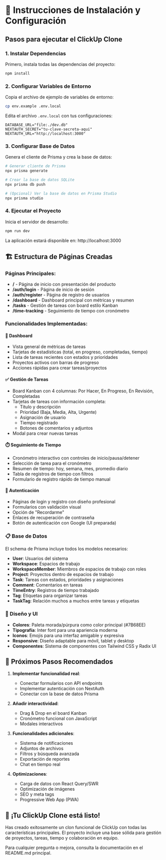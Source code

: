 # 🚀 Instrucciones de Instalación y Configuración

## Pasos para ejecutar el ClickUp Clone

### 1. Instalar Dependencias

Primero, instala todas las dependencias del proyecto:

```bash
npm install
```

### 2. Configurar Variables de Entorno

Copia el archivo de ejemplo de variables de entorno:

```bash
cp env.example .env.local
```

Edita el archivo `.env.local` con tus configuraciones:

```env
DATABASE_URL="file:./dev.db"
NEXTAUTH_SECRET="tu-clave-secreta-aqui"
NEXTAUTH_URL="http://localhost:3000"
```

### 3. Configurar Base de Datos

Genera el cliente de Prisma y crea la base de datos:

```bash
# Generar cliente de Prisma
npx prisma generate

# Crear la base de datos SQLite
npx prisma db push

# (Opcional) Ver la base de datos en Prisma Studio
npx prisma studio
```

### 4. Ejecutar el Proyecto

Inicia el servidor de desarrollo:

```bash
npm run dev
```

La aplicación estará disponible en: http://localhost:3000

## 🏗️ Estructura de Páginas Creadas

### Páginas Principales:
- **/** - Página de inicio con presentación del producto
- **/auth/login** - Página de inicio de sesión
- **/auth/register** - Página de registro de usuarios
- **/dashboard** - Dashboard principal con métricas y resumen
- **/tasks** - Gestión de tareas con board estilo Kanban
- **/time-tracking** - Seguimiento de tiempo con cronómetro

### Funcionalidades Implementadas:

#### 🎯 Dashboard
- Vista general de métricas de tareas
- Tarjetas de estadísticas (total, en progreso, completadas, tiempo)
- Lista de tareas recientes con estados y prioridades
- Proyectos activos con barras de progreso
- Acciones rápidas para crear tareas/proyectos

#### ✅ Gestión de Tareas
- Board Kanban con 4 columnas: Por Hacer, En Progreso, En Revisión, Completadas
- Tarjetas de tareas con información completa:
  - Título y descripción
  - Prioridad (Baja, Media, Alta, Urgente)
  - Asignación de usuario
  - Tiempo registrado
  - Botones de comentarios y adjuntos
- Modal para crear nuevas tareas

#### ⏱️ Seguimiento de Tiempo
- Cronómetro interactivo con controles de inicio/pausa/detener
- Selección de tarea para el cronómetro
- Resumen de tiempo: hoy, semana, mes, promedio diario
- Tabla de registros de tiempo con filtros
- Formulario de registro rápido de tiempo manual

#### 🔐 Autenticación
- Páginas de login y registro con diseño profesional
- Formularios con validación visual
- Opción de "Recordarme"
- Enlaces de recuperación de contraseña
- Botón de autenticación con Google (UI preparada)

### 📋 Base de Datos

El schema de Prisma incluye todos los modelos necesarios:

- **User**: Usuarios del sistema
- **Workspace**: Espacios de trabajo
- **WorkspaceMember**: Miembros de espacios de trabajo con roles
- **Project**: Proyectos dentro de espacios de trabajo
- **Task**: Tareas con estados, prioridades y asignaciones
- **Comment**: Comentarios en tareas
- **TimeEntry**: Registros de tiempo trabajado
- **Tag**: Etiquetas para organizar tareas
- **TaskTag**: Relación muchos a muchos entre tareas y etiquetas

### 🎨 Diseño y UI

- **Colores**: Paleta morada/púrpura como color principal (#7B68EE)
- **Tipografía**: Inter font para una apariencia moderna
- **Iconos**: Emojis para una interfaz amigable y expresiva
- **Responsive**: Diseño adaptable para móvil, tablet y desktop
- **Componentes**: Sistema de componentes con Tailwind CSS y Radix UI

## 🔧 Próximos Pasos Recomendados

1. **Implementar funcionalidad real**:
   - Conectar formularios con API endpoints
   - Implementar autenticación con NextAuth
   - Conectar con la base de datos Prisma

2. **Añadir interactividad**:
   - Drag & Drop en el board Kanban
   - Cronómetro funcional con JavaScript
   - Modales interactivos

3. **Funcionalidades adicionales**:
   - Sistema de notificaciones
   - Adjuntos de archivos
   - Filtros y búsqueda avanzada
   - Exportación de reportes
   - Chat en tiempo real

4. **Optimizaciones**:
   - Carga de datos con React Query/SWR
   - Optimización de imágenes
   - SEO y meta tags
   - Progressive Web App (PWA)

## 🎉 ¡Tu ClickUp Clone está listo!

Has creado exitosamente un clon funcional de ClickUp con todas las características principales. El proyecto incluye una base sólida para gestión de proyectos, tareas, tiempo y colaboración en equipo.

Para cualquier pregunta o mejora, consulta la documentación en el README.md principal. 